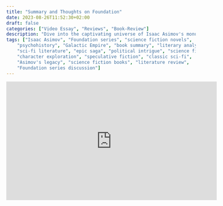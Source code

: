 ```yaml
---
title: "Summary and Thoughts on Foundation"
date: 2023-08-26T11:52:30+02:00
draft: false
categories: ["Video Essay", "Reviews", "Book-Review"]
description: "Dive into the captivating universe of Isaac Asimov's monumental literary work, the 'Foundation' series. In this video, we provide a comprehensive summary and thought-provoking analysis of all seven novels that make up this iconic science fiction saga. From the rise of Hari Seldon's psychohistory to the intricate web of political intrigue spanning galaxies, join us as we journey through the ages of the Galactic Empire's collapse and the subsequent quest for knowledge and power. Whether you're a seasoned fan or a newcomer to Asimov's universe, this video offers a fresh perspective on the series' themes, characters, and lasting impact on the genre."
tags: ["Isaac Asimov", "Foundation series", "science fiction novels",
    "psychohistory", "Galactic Empire", "book summary", "literary analysis",
    "sci-fi literature", "epic saga", "political intrigue", "science fiction fandom",
    "character exploration", "speculative fiction", "classic sci-fi",
    "Asimov's legacy", "science fiction books", "literature review",
    "Foundation series discussion"]
---
```



<iframe width="560" height="315" src="https://www.youtube-nocookie.com/embed/q1NouvPulTE?si=GY2B-uxNaY_UXDXu" title="YouTube video player" frameborder="0" allow="accelerometer; autoplay; clipboard-write; encrypted-media; gyroscope; picture-in-picture; web-share" allowfullscreen></iframe>
